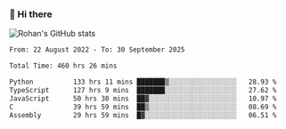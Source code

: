 ### 👋 Hi there 

<!--
**rohznmdev/rohznmdev** is a ✨ _special_ ✨ repository because its `README.md` (this file) appears on your GitHub profile.

Here are some ideas to get you started:

- 🔭 I’m currently working on ...
- 🌱 I’m currently learning Ruby and Ruby on Rails
- 👯 I’m looking to collaborate on ...
- 🤔 I’m looking for help with ...
- 💬 Ask me about ...
- 📫 How to reach me: ...
- 😄 Pronouns: ...
- ⚡ Fun fact: ...
-->
![Rohan's GitHub stats](https://github-readme-stats.vercel.app/api?username=rohznmdev&theme=dark&show_icons=true)

<!--START_SECTION:waka-->

```txt
From: 22 August 2022 - To: 30 September 2025

Total Time: 460 hrs 26 mins

Python          133 hrs 11 mins ███████▒░░░░░░░░░░░░░░░░░   28.93 %
TypeScript      127 hrs 9 mins  ███████░░░░░░░░░░░░░░░░░░   27.62 %
JavaScript      50 hrs 30 mins  ██▓░░░░░░░░░░░░░░░░░░░░░░   10.97 %
C               39 hrs 59 mins  ██▒░░░░░░░░░░░░░░░░░░░░░░   08.69 %
Assembly        29 hrs 59 mins  █▓░░░░░░░░░░░░░░░░░░░░░░░   06.51 %
```

<!--END_SECTION:waka-->
